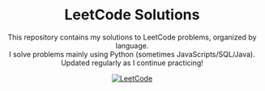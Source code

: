 <h1 align="center">LeetCode Solutions</h1>

<p align="center">
  This repository contains my solutions to LeetCode problems, organized by language.<br>
  I solve problems mainly using Python (sometimes JavaScripts/SQL/Java).<br>
  Updated regularly as I continue practicing!
</p>

<p align="center">
  <a href="https://leetcode.com/u/munalpoudel/">
    <img src="https://img.shields.io/badge/LeetCode-E5E5E5?style=for-the-badge&logo=leetcode&logoColor=orange" alt="LeetCode">
  </a>
</p>
